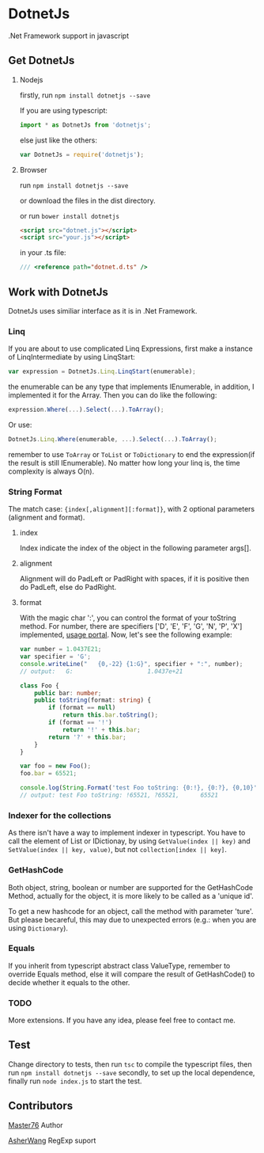 # DotnetJs
.Net Framework support in javascript

## Get DotnetJs

1. Nodejs

    firstly, run ```npm install dotnetjs --save``` 

    If you are using typescript: 

    ```typescript 
    import * as DotnetJs from 'dotnetjs';
    ```

    else just like the others: 

    ```javascript 
    var DotnetJs = require('dotnetjs');
    ```

2. Browser

    run ```npm install dotnetjs --save``` 
    
    or download the files in the dist directory.
    
    or run ```bower install dotnetjs```

    ```html
    <script src="dotnet.js"></script>
    <script src="your.js"></script>
    ```

    in your .ts file: 
    
    ```typescript
    /// <reference path="dotnet.d.ts" />
    ```
    
## Work with DotnetJs

DotnetJs uses similiar interface as it is in .Net Framework.

### Linq

If you are about to use complicated Linq Expressions, first make a instance of LinqIntermediate by using LinqStart:

```typescript
var expression = DotnetJs.Linq.LinqStart(enumerable);
```
    
the enumerable can be any type that implements IEnumerable, in addition, I implemented it for the Array. Then you can do like the following:

```typescript
expression.Where(...).Select(...).ToArray();
```

Or use:

```typescript
DotnetJs.Linq.Where(enumerable, ...).Select(...).ToArray();
```

remember to use ```ToArray``` or ```ToList``` or ```ToDictionary``` to end the expression(if the result is still IEnumerable). No matter how long your linq is, the time complexity is always O(n).

### String Format

The match case: ```{index[,alignment][:format]}```, with 2 optional parameters (alignment and format).

1. index

    Index indicate the index of the object in the following parameter args[].

2. alignment

    Alignment will do PadLeft or PadRight with spaces, if it is positive then do PadLeft, else do PadRight.

3. format

    With the magic char ':', you can control the format of your toString method. For number, there are specifiers ['D', 'E', 'F', 'G', 'N', 'P', 'X'] implemented, [usage portal](https://msdn.microsoft.com/en-us/library/dwhawy9k(v=vs.110).aspx). Now, let's see the following example:

    ```typescript
    var number = 1.0437E21;
    var specifier = 'G';
    console.writeLine("   {0,-22} {1:G}", specifier + ":", number);
    // output:   G:                     1.0437e+21
    
    class Foo {
        public bar: number;
        public toString(format: string) {
            if (format == null)
                return this.bar.toString();
            if (format == '!')
                return '!' + this.bar;
            return '?' + this.bar;
        }
    }

    var foo = new Foo();
    foo.bar = 65521;

    console.log(String.Format('test Foo toString: {0:!}, {0:?}, {0,10}', foo));
    // output: test Foo toString: !65521, ?65521,      65521
    ```

### Indexer for the collections

As there isn't have a way to implement indexer in typescript. You have to call the element of List or IDictionay, by using ```GetValue(index || key)``` and ```SetValue(index || key, value)```, but not ```collection[index || key]```.

### GetHashCode

Both object, string, boolean or number are supported for the GetHashCode Method, actually for the object, it is more likely to be called as a 'unique id'.

To get a new hashcode for an object, call the method with parameter 'ture'. But please becareful, this may due to unexpected errors (e.g.: when you are using ```Dictionary```).

### Equals

If you inherit from typescript abstract class ValueType, remember to override Equals method, else it will compare the result of GetHashCode() to decide whether it equals to the other.

### TODO

More extensions. If you have any idea, please feel free to contact me.

## Test

Change directory to tests, then run ```tsc``` to compile the typescript files, then run ```npm install dotnetjs --save``` secondly, to set up the local dependence, finally run ```node index.js``` to start the test.

## Contributors

[Master76](https://github.com/Master76) Author

[AsherWang](https://github.com/AsherWang) RegExp suport

